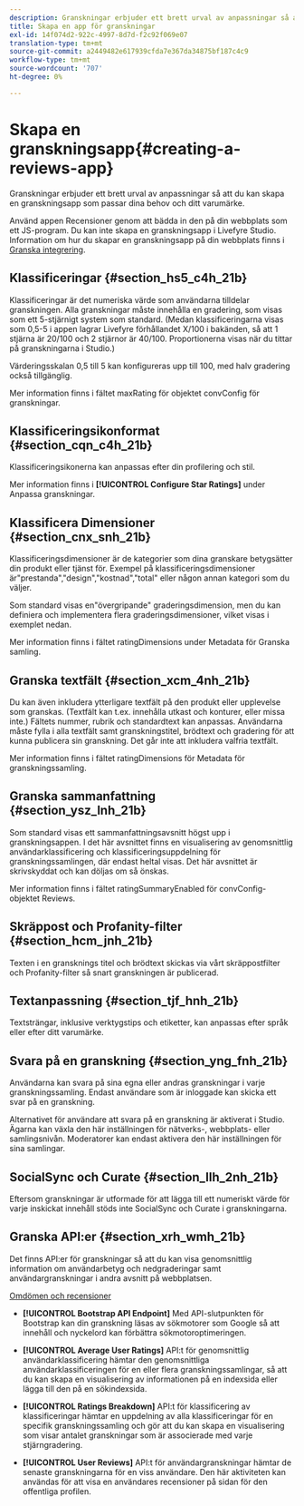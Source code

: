 ```yaml
---
description: Granskningar erbjuder ett brett urval av anpassningar så att du kan skapa en granskningsapp som passar dina behov och ditt varumärke.
title: Skapa en app för granskningar
exl-id: 14f074d2-922c-4997-8d7d-f2c92f069e07
translation-type: tm+mt
source-git-commit: a2449482e617939cfda7e367da34875bf187c4c9
workflow-type: tm+mt
source-wordcount: '707'
ht-degree: 0%

---
```


# Skapa en granskningsapp{#creating-a-reviews-app}

Granskningar erbjuder ett brett urval av anpassningar så att du kan skapa en granskningsapp som passar dina behov och ditt varumärke.

Använd appen Recensioner genom att bädda in den på din webbplats som ett JS-program. Du kan inte skapa en granskningsapp i Livefyre Studio. Information om hur du skapar en granskningsapp på din webbplats finns i [Granska integrering](/help/implementation/c-app-integrations/c-reviews-integration.md).


## Klassificeringar {#section_hs5_c4h_21b}

Klassificeringar är det numeriska värde som användarna tilldelar granskningen. Alla granskningar måste innehålla en gradering, som visas som ett 5-stjärnigt system som standard. (Medan klassificeringarna visas som 0,5-5 i appen lagrar Livefyre förhållandet X/100 i bakänden, så att 1 stjärna är 20/100 och 2 stjärnor är 40/100. Proportionerna visas när du tittar på granskningarna i Studio.)

Värderingsskalan 0,5 till 5 kan konfigureras upp till 100, med halv gradering också tillgänglig.

Mer information finns i fältet maxRating för objektet convConfig för granskningar.

## Klassificeringsikonformat {#section_cqn_c4h_21b}

Klassificeringsikonerna kan anpassas efter din profilering och stil.

Mer information finns i **[!UICONTROL Configure Star Ratings]** under Anpassa granskningar.

## Klassificera Dimensioner {#section_cnx_snh_21b}

Klassificeringsdimensioner är de kategorier som dina granskare betygsätter din produkt eller tjänst för. Exempel på klassificeringsdimensioner är&quot;prestanda&quot;,&quot;design&quot;,&quot;kostnad&quot;,&quot;total&quot; eller någon annan kategori som du väljer.

Som standard visas en&quot;övergripande&quot; graderingsdimension, men du kan definiera och implementera flera graderingsdimensioner, vilket visas i exemplet nedan.

Mer information finns i fältet ratingDimensions under Metadata för Granska samling.

## Granska textfält {#section_xcm_4nh_21b}

Du kan även inkludera ytterligare textfält på den produkt eller upplevelse som granskas. (Textfält kan t.ex. innehålla utkast och konturer, eller missa inte.) Fältets nummer, rubrik och standardtext kan anpassas. Användarna måste fylla i alla textfält samt granskningstitel, brödtext och gradering för att kunna publicera sin granskning. Det går inte att inkludera valfria textfält.

Mer information finns i fältet ratingDimensions för Metadata för granskningssamling.

## Granska sammanfattning {#section_ysz_lnh_21b}

Som standard visas ett sammanfattningsavsnitt högst upp i granskningsappen. I det här avsnittet finns en visualisering av genomsnittlig användarklassificering och klassificeringsuppdelning för granskningssamlingen, där endast heltal visas. Det här avsnittet är skrivskyddat och kan döljas om så önskas.

Mer information finns i fältet ratingSummaryEnabled för convConfig-objektet Reviews.

## Skräppost och Profanity-filter {#section_hcm_jnh_21b}

Texten i en gransknings titel och brödtext skickas via vårt skräppostfilter och Profanity-filter så snart granskningen är publicerad.

## Textanpassning {#section_tjf_hnh_21b}

Textsträngar, inklusive verktygstips och etiketter, kan anpassas efter språk eller efter ditt varumärke.

## Svara på en granskning {#section_yng_fnh_21b}

Användarna kan svara på sina egna eller andras granskningar i varje granskningssamling. Endast användare som är inloggade kan skicka ett svar på en granskning.

Alternativet för användare att svara på en granskning är aktiverat i Studio. Ägarna kan växla den här inställningen för nätverks-, webbplats- eller samlingsnivån. Moderatorer kan endast aktivera den här inställningen för sina samlingar.

## SocialSync och Curate {#section_llh_2nh_21b}

Eftersom granskningar är utformade för att lägga till ett numeriskt värde för varje inskickat innehåll stöds inte SocialSync och Curate i granskningarna.

## Granska API:er {#section_xrh_wmh_21b}

Det finns API:er för granskningar så att du kan visa genomsnittlig information om användarbetyg och nedgraderingar samt användargranskningar i andra avsnitt på webbplatsen.

[Omdömen och recensioner](https://api.livefyre.com/docs/apis/by-category/ratings-and-reviews)

* **[!UICONTROL Bootstrap API Endpoint]** Med API-slutpunkten för Bootstrap kan din granskning läsas av sökmotorer som Google så att innehåll och nyckelord kan förbättra sökmotoroptimeringen.

* **[!UICONTROL Average User Ratings]** API:t för genomsnittlig användarklassificering hämtar den genomsnittliga användarklassificeringen för en eller flera granskningssamlingar, så att du kan skapa en visualisering av informationen på en indexsida eller lägga till den på en sökindexsida.

* **[!UICONTROL Ratings Breakdown]** API:t för klassificering av klassificeringar hämtar en uppdelning av alla klassificeringar för en specifik granskningssamling och gör att du kan skapa en visualisering som visar antalet granskningar som är associerade med varje stjärngradering.

* **[!UICONTROL User Reviews]** API:t för användargranskningar hämtar de senaste granskningarna för en viss användare. Den här aktiviteten kan användas för att visa en användares recensioner på sidan för den offentliga profilen.
